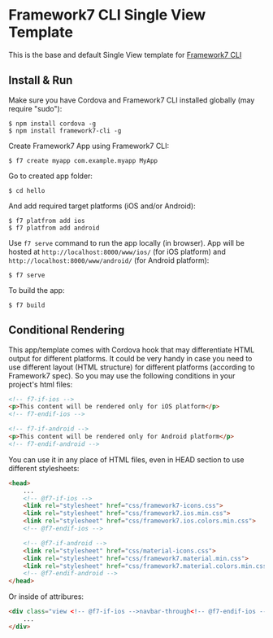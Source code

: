 # Framework7 CLI Single View Template

This is the base and default Single View template for [Framework7 CLI](https://github.com/nolimits4web/framework7-cli)

## Install & Run

Make sure you have Cordova and Framework7 CLI installed globally (may require "sudo"):
```
$ npm install cordova -g
$ npm install framework7-cli -g
```

Create Framework7 App using Framework7 CLI:
```
$ f7 create myapp com.example.myapp MyApp
```

Go to created app folder:
```
$ cd hello
```

And add required target platforms (iOS and/or Android):
```
$ f7 platfrom add ios
$ f7 platfrom add android
```

Use `f7 serve` command to run the app locally (in browser). App will be hosted at `http://localhost:8000/www/ios/` (for iOS platform) and `http://localhost:8000/www/android/` (for Android platform):
```
$ f7 serve
```

To build the app:
```
$ f7 build
```

## Conditional Rendering

This app/template comes with Cordova hook that may differentiate HTML output for different platforms. It could be very handy in case you need to use different layout (HTML structure) for different platforms (according to Framework7 spec). So you may use the following conditions in your project's html files:

```html
<!-- f7-if-ios -->
<p>This content will be rendered only for iOS platform</p>
<!-- f7-endif-ios -->

<!-- f7-if-android -->
<p>This content will be rendered only for Android platform</p>
<!-- f7-endif-android -->
```

You can use it in any place of HTML files, even in HEAD section to use different stylesheets:
```html
<head>
    ...
    <!-- @f7-if-ios -->
    <link rel="stylesheet" href="css/framework7-icons.css">
    <link rel="stylesheet" href="css/framework7.ios.min.css">
    <link rel="stylesheet" href="css/framework7.ios.colors.min.css">
    <!-- @f7-endif-ios -->

    <!-- @f7-if-android -->
    <link rel="stylesheet" href="css/material-icons.css">
    <link rel="stylesheet" href="css/framework7.material.min.css">
    <link rel="stylesheet" href="css/framework7.material.colors.min.css">
    <!-- @f7-endif-android -->
</head>
```

Or inside of attribures:
```html
<div class="view <!-- @f7-if-ios -->navbar-through<!-- @f7-endif-ios --> <!-- @f7-if-android -->navbar-fixed<!-- @f7-endif-android -->">
    ...
</div>
```
